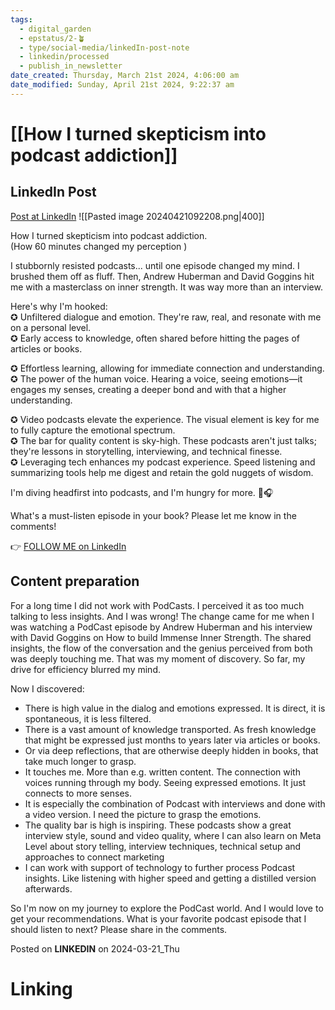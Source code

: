 ```yaml
---
tags:
  - digital_garden
  - epstatus/2-🪴
  - type/social-media/linkedIn-post-note
  - linkedin/processed
  - publish_in_newsletter
date_created: Thursday, March 21st 2024, 4:06:00 am
date_modified: Sunday, April 21st 2024, 9:22:37 am
---
```

# [[How I turned skepticism into podcast addiction]]
## LinkedIn Post
[Post at LinkedIn](https://www.linkedin.com/posts/sebastiankamilli_how-i-turned-skepticism-into-podcast-addiction-activity-7176487951441231873-MH9p?utm_source=share&utm_medium=member_desktop)
![[Pasted image 20240421092208.png|400]]  

How I turned skepticism into podcast addiction.  
(How 60 minutes changed my perception )  
  
I stubbornly resisted podcasts... until one episode changed my mind. I brushed them off as fluff. Then, Andrew Huberman and David Goggins hit me with a masterclass on inner strength. It was way more than an interview.  
  
Here's why I'm hooked:  
✪ Unfiltered dialogue and emotion. They're raw, real, and resonate with me on a personal level.  
✪ Early access to knowledge, often shared before hitting the pages of articles or books.  
  
✪ Effortless learning, allowing for immediate connection and understanding.  
✪ The power of the human voice. Hearing a voice, seeing emotions—it engages my senses, creating a deeper bond and with that a higher understanding.  
  
✪ Video podcasts elevate the experience. The visual element is key for me to fully capture the emotional spectrum.  
✪ The bar for quality content is sky-high. These podcasts aren't just talks; they're lessons in storytelling, interviewing, and technical finesse.  
✪ Leveraging tech enhances my podcast experience. Speed listening and summarizing tools help me digest and retain the gold nuggets of wisdom.  
  
I'm diving headfirst into podcasts, and I'm hungry for more. 🌌🎧  
  
What's a must-listen episode in your book? Please let me know in the comments!

👉 [FOLLOW ME on LinkedIn](https://www.linkedin.com/comm/mynetwork/discovery-see-all?usecase=PEOPLE_FOLLOWS&followMember=sebastiankamilli)

## Content preparation
For a long time I did not work with PodCasts. I perceived it as too much talking to less insights. And I was wrong! The change came for me when I was watching a PodCast episode by Andrew Huberman and his interview with David Goggins on How to build Immense Inner Strength. The shared insights, the flow of the conversation and the genius perceived from both was deeply touching me. 
That was my moment of discovery. So far, my drive for efficiency blurred my mind. 

Now I discovered:
+ There is high value in the dialog and emotions expressed. It is direct, it is spontaneous, it is less filtered.
+ There is a vast amount of knowledge transported. As fresh knowledge that might be expressed just months to years later via articles or books.
+ Or via deep reflections, that are otherwise deeply hidden in books, that take much longer to grasp.
+ It touches me. More than e.g. written content. The connection with voices running through my body. Seeing expressed emotions. It just connects to more senses.
+ It is especially the combination of Podcast with interviews and done with a video version. I need the picture to grasp the emotions.
+ The quality bar is high is inspiring. These podcasts show a great interview style, sound and video quality, where I can also learn on Meta Level about story telling, interview techniques, technical setup and approaches to connect marketing
+ I can work with support of technology to further process Podcast insights. Like listening with higher speed and getting a distilled version afterwards. 

So I'm now on my journey to explore the PodCast world. And I would love to get your recommendations. What is your favorite podcast episode that I should listen to next? Please share in the comments.

Posted on **LINKEDIN** on 2024-03-21_Thu
# Linking